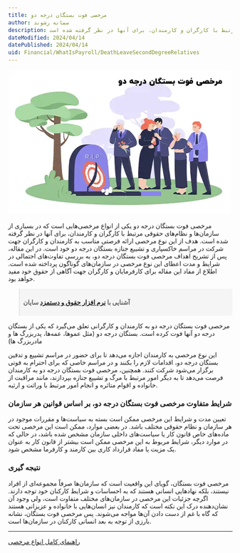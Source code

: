 ```yaml
---
title: مرخصی فوت بستگان درجه دو
author: سمانه رشوند
description: مرخصی فوت بستگان درجه دو یکی از انواع مرخصی‌هایی است که در بسیاری از سازمان‌ها و نظام‌های حقوقی مرتبط با کارگران و کارمندان، برای آنها در نظر گرفته شده است.
dateModified: 2024/04/14
datePublished: 2024/04/14
uid: Financial/WhatIsPayroll/DeathLeaveSecondDegreeRelatives
---
```


![مرخصی فوت بستگان درجه دو](./Images/DeathLeaveSecondDegreeRelatives-01.webp)

مرخصی فوت بستگان درجه دو یکی از انواع مرخصی‌هایی است که در بسیاری از سازمان‌ها و نظام‌های حقوقی مرتبط با کارگران و کارمندان، برای آنها در نظر گرفته شده است. هدف از این نوع مرخصی ارائه فرصتی مناسب به کارمندان و کارگران جهت شرکت در مراسم خاکسپاری و تشییع جنازه بستگان درجه دو خود است. در این مقاله، پس از تشریح اهداف مرخصی فوت بستگان درجه دو، به بررسی تفاوت‌های احتمالی در شرایط و مدت اعطای این نوع مرخصی در سازمان‌های گوناگون پرداخته شده است. اطلاع از مفاد این مقاله برای کارفرمایان و کارگران جهت آگاهی از حقوق خود مفید خواهد بود.

<blockquote style="background-color:#f5f5f5; padding:0.5rem">
<p><strong>آشنایی با <a href="https://www.hooshkar.com/Software/Sayan/Module/Payroll" target="_blank">نرم افزار حقوق و دستمزد</a> سایان</strong></p></blockquote>

مرخصی فوت بستگان درجه دو به کارمندان و کارگرانی تعلق می‌گیرد که یکی از بستگان درجه دو آنها فوت کرده است. بستگان درجه دو (مثل عموها، عمه‌ها، پدربزرگ ها و مادربزرگ ها)

این نوع مرخصی به کارمندان اجازه می‌دهد تا برای حضور در مراسم تشییع و تدفین بستگان درجه دو، اقدامات لازم را بکنند و در مراسم خاصی که برای احترام به فوتی برگزار می‌شود شرکت کنند. همچنین، مرخصی فوت بستگان درجه دو به کارمندان فرصت می‌دهد تا به دیگر امور مرتبط با مرگ و تشییع جنازه بپردازند، مانند مراقبت از خانواده و اقوام متاثره و انجام امور مرتبط با وراثت و ارثیه.

### شرایط متفاوت مرخصی فوت بستگان درجه دو، بر اساس قوانین هر سازمان

تعیین مدت و شرایط این مرخصی ممکن است بسته به سیاست‌ها و مقررات موجود در هر سازمان و نظام حقوقی مختلف باشد. در بعضی موارد، ممکن است این مرخصی تحت ماده‌های خاص قانون کار یا سیاست‌های داخلی سازمان مشخص شده باشد، در حالی که در موارد دیگر، شرایط مربوط به این مرخصی ممکن است بیشتر از قانون کار به عنوان یک مزیت یا مفاد قرارداد کاری بین کارمند و کارفرما مشخص شود.

### نتیجه گیری

مرخصی فوت بستگان، گویای این واقعیت است که سازمان‌ها صرفاً مجموعه‌ای از افراد نیستند، بلکه نهادهایی انسانی هستند که به احساسات و شرایط کارکنان خود توجه دارند. اگرچه جزئیات این مرخصی در سازمان‌های مختلف متفاوت است، ولی وجود آن نشان‌دهنده درک این نکته است که کارمندان نیز انسان‌هایی با خانواده و عزیزانی هستند که گاه با غم از دست دادن آن‌ها مواجه می‌شوند. پس مرخصی فوت بستگان، نشانه بارزی از توجه به بعد انسانی کارکنان در سازمان‌ها است.

---

<a href="https://www.tamin.ir/News/Item/118084" target="_blank">راهنمای کامل انواع مرخصی</a>